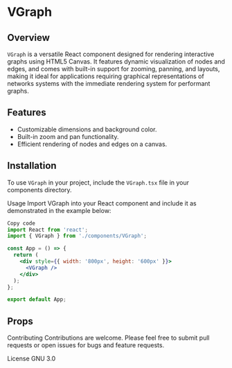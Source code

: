 # VGraph

## Overview

`VGraph` is a versatile React component designed for rendering interactive graphs using HTML5 Canvas. It features dynamic visualization of nodes and edges, and comes with built-in support for zooming, panning, and layouts, making it ideal for applications requiring graphical representations of networks systems with the immediate rendering system for performant graphs.

## Features

- Customizable dimensions and background color.
- Built-in zoom and pan functionality.
- Efficient rendering of nodes and edges on a canvas.

## Installation

To use `VGraph` in your project, include the `VGraph.tsx` file in your components directory.

Usage
Import VGraph into your React component and include it as demonstrated in the example below:

```jsx
Copy code
import React from 'react';
import { VGraph } from './components/VGraph';

const App = () => {
  return (
    <div style={{ width: '800px', height: '600px' }}>
      <VGraph />
    </div>
  );
};

export default App;

```

## Props

Contributing
Contributions are welcome. Please feel free to submit pull requests or open issues for bugs and feature requests.

License
GNU 3.0

